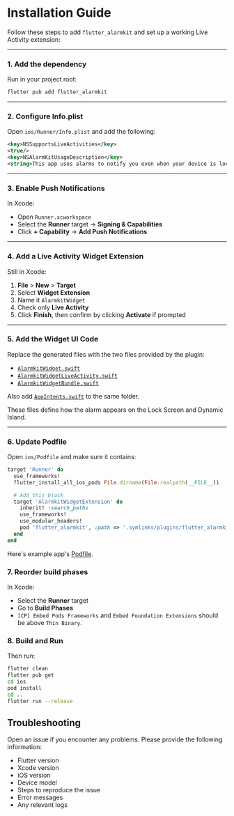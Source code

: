 # Installation Guide

Follow these steps to add `flutter_alarmkit` and set up a working Live Activity extension:

---

### 1. Add the dependency

Run in your project root:

```bash
flutter pub add flutter_alarmkit
```

---

### 2. Configure Info.plist

Open `ios/Runner/Info.plist` and add the following:

```xml
<key>NSSupportsLiveActivities</key>
<true/>
<key>NSAlarmKitUsageDescription</key>
<string>This app uses alarms to notify you even when your device is locked.</string>
```

---

### 3. Enable Push Notifications

In Xcode:
- Open `Runner.xcworkspace`
- Select the **Runner** target → **Signing & Capabilities**
- Click **+ Capability** → **Add Push Notifications**

---

### 4. Add a Live Activity Widget Extension

Still in Xcode:
1. **File** > **New** > **Target**
2. Select **Widget Extension**
3. Name it `AlarmkitWidget`
4. Check only **Live Activity**
5. Click **Finish**, then confirm by clicking **Activate** if prompted

---

### 5. Add the Widget UI Code

Replace the generated files with the two files provided by the plugin:
- [`AlarmkitWidget.swift`](https://github.com/gdelataillade/flutter_alarmkit/blob/main/example/ios/AlarmkitWidget/AlarmkitWidget.swift)
- [`AlarmkitWidgetLiveActivity.swift`](https://github.com/gdelataillade/flutter_alarmkit/blob/main/example/ios/AlarmkitWidget/AlarmkitWidgetLiveActivity.swift)
- [`AlarmkitWidgetBundle.swift`](https://github.com/gdelataillade/flutter_alarmkit/blob/main/example/ios/AlarmkitWidget/AlarmkitWidgetBundle.swift)

Also add [`AppIntents.swift`](https://github.com/gdelataillade/flutter_alarmkit/blob/main/example/ios/AlarmkitWidget/AppIntents.swift) to the same folder.

These files define how the alarm appears on the Lock Screen and Dynamic Island.

---

### 6. Update Podfile

Open `ios/Podfile` and make sure it contains:

```ruby
target 'Runner' do
  use_frameworks!
  flutter_install_all_ios_pods File.dirname(File.realpath(__FILE__))

  # Add this block
  target 'AlarmkitWidgetExtension' do
    inherit! :search_paths
    use_frameworks!
    use_modular_headers!
    pod 'flutter_alarmkit', :path => '.symlinks/plugins/flutter_alarmkit/ios'
  end
end
```

Here's example app's [Podfile](https://github.com/gdelataillade/flutter_alarmkit/blob/main/example/ios/Podfile).

### 7. Reorder build phases

In Xcode:
- Select the **Runner** target
- Go to **Build Phases**
- `[CP] Embed Pods Frameworks` and `Embed Foundation Extensions` should be above `Thin Binary`.


### 8. Build and Run

Then run:

```bash
flutter clean
flutter pub get
cd ios
pod install
cd ..
flutter run --release
```

## Troubleshooting

Open an issue if you encounter any problems. Please provide the following information:

- Flutter version
- Xcode version
- iOS version
- Device model
- Steps to reproduce the issue
- Error messages
- Any relevant logs
